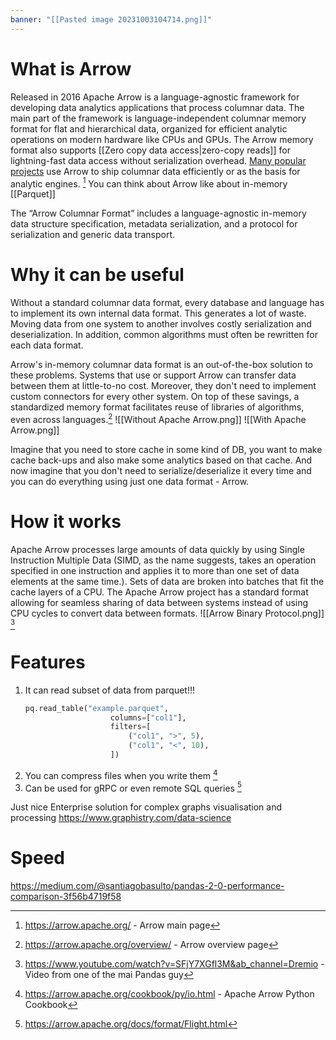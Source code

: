 ```yaml
---
banner: "[[Pasted image 20231003104714.png]]"
---
```


# What is Arrow
Released in 2016 Apache Arrow is a language-agnostic framework for developing data analytics applications that process columnar data. The main part of the framework is language-independent columnar memory format for flat and hierarchical data, organized for efficient analytic operations on modern hardware like CPUs and GPUs. The Arrow memory format also supports [[Zero copy data access|zero-copy reads]] for lightning-fast data access without serialization overhead. [Many popular projects](https://arrow.apache.org/powered_by/) use Arrow to ship columnar data efficiently or as the basis for analytic engines. [^1] You can think about Arrow like about in-memory [[Parquet]]

The “Arrow Columnar Format” includes a language-agnostic in-memory data structure specification, metadata serialization, and a protocol for serialization and generic data transport.


# Why it can be useful
Without a standard columnar data format, every database and language has to implement its own internal data format. This generates a lot of waste. Moving data from one system to another involves costly serialization and deserialization. In addition, common algorithms must often be rewritten for each data format.

Arrow's in-memory columnar data format is an out-of-the-box solution to these problems. Systems that use or support Arrow can transfer data between them at little-to-no cost. Moreover, they don't need to implement custom connectors for every other system. On top of these savings, a standardized memory format facilitates reuse of libraries of algorithms, even across languages.[^2]
![[Without Apache Arrow.png]]
![[With Apache Arrow.png]]

Imagine that you need to store cache in some kind of DB, you want to make cache back-ups and also make some analytics based on that cache. And now imagine that you don't need to serialize/deserialize it every time and you can do everything using just one data format - Arrow.

# How it works
Apache Arrow processes large amounts of data quickly by using Single Instruction Multiple Data (SIMD, as the name suggests, takes an operation specified in one instruction and applies it to more than one set of data elements at the same time.). Sets of data are broken into batches that fit the cache layers of a CPU. The Apache Arrow project has a standard format allowing for seamless sharing of data between systems instead of using CPU cycles to convert data between formats.
![[Arrow Binary Protocol.png]] [^3]
# Features
1. It can read subset of data from parquet!!!
   ```python
   pq.read_table("example.parquet",
                      columns=["col1"],
                      filters=[
                          ("col1", ">", 5),
                          ("col1", "<", 10),
                      ])
	```
2. You can compress files when you write them [^4]
3. Can be used for gRPC or even remote SQL queries [^5]

Just nice Enterprise solution for complex graphs visualisation and processing https://www.graphistry.com/data-science

# Speed
https://medium.com/@santiagobasulto/pandas-2-0-performance-comparison-3f56b4719f58

[^1]: https://arrow.apache.org/ - Arrow main page
[^2]: https://arrow.apache.org/overview/ - Arrow overview page
[^3]: https://www.youtube.com/watch?v=SFjY7XGfl3M&ab_channel=Dremio - Video from one of the mai Pandas guy
[^4]: https://arrow.apache.org/cookbook/py/io.html - Apache Arrow Python Cookbook
[^5]: https://arrow.apache.org/docs/format/Flight.html

